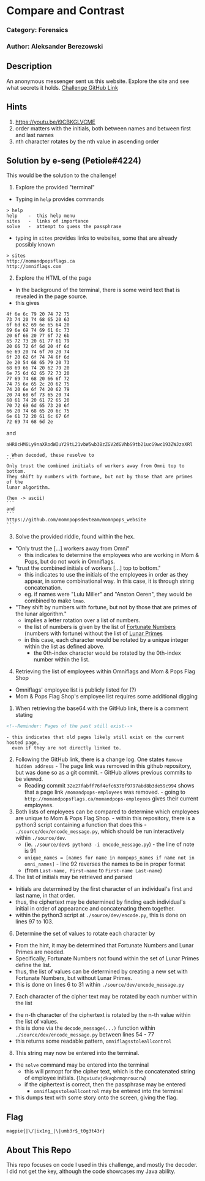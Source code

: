 # Compare and Contrast

### Category: Forensics
### Author: Aleksander Berezowski

## Description
An anonymous messenger sent us this website. Explore the site and see what secrets it holds.
[Challenge GitHub Link](https://github.com/infosec-ucalgary/magpieCTF2022-public/blob/main/challenges/OSINT/compare-and-contrast/README.md)

## Hints
1. https://youtu.be/i9CBKGLVCME
2. order matters with the initials, both between names and between first and last names
3. nth character rotates by the nth value in ascending order

## Solution by e-seng (Petiole#4224)
This would be the solution to the challenge!

1. Explore the provided "terminal"
  - Typing in `help` provides commands
  ```
  > help
  help    -  this help menu
  sites   -  links of importance
  solve   -  attempt to guess the passphrase
  ```
  - typing in `sites` provides links to websites, some that are already possibly
    known
  ```
  > sites
  http://momandpopsflags.ca
  http://omniflags.com
  ```
2. Explore the HTML of the page
  - In the background of the terminal, there is some weird text that is revealed
    in the page source.
  - this gives
  ```
  4f 6e 6c 79 20 74 72 75
  73 74 20 74 68 65 20 63
  6f 6d 62 69 6e 65 64 20
  69 6e 69 74 69 61 6c 73
  20 6f 66 20 77 6f 72 6b
  65 72 73 20 61 77 61 79
  20 66 72 6f 6d 20 4f 6d
  6e 69 20 74 6f 70 20 74
  6f 20 62 6f 74 74 6f 6d
  2e 20 54 68 65 79 20 73
  68 69 66 74 20 62 79 20
  6e 75 6d 62 65 72 73 20
  77 69 74 68 20 66 6f 72
  74 75 6e 65 2c 20 62 75
  74 20 6e 6f 74 20 62 79
  20 74 68 6f 73 65 20 74
  68 61 74 20 61 72 65 20
  70 72 69 6d 65 73 20 6f
  66 20 74 68 65 20 6c 75
  6e 61 72 20 61 6c 67 6f
  72 69 74 68 6d 2e
  ```
  and
  ```
  aHR0cHM6Ly9naXRodWIuY29tL21vbW5wb3BzZGV2dGVhbS9tb21ucG9wc193ZWJzaXRl
  ```
    - When decoded, these resolve to
    ```
    Only trust the combined initials of workers away from Omni top to bottom.
    They shift by numbers with fortune, but not by those that are primes of the
    lunar algorithm.

    (hex -> ascii)
    ```
    and
    ```
    https://github.com/momnpopsdevteam/momnpops_website
    ```
3. Solve the provided riddle, found within the hex.
  - "Only trust the [...] workers away from Omni"
    - this indicates to determine the employees who are working in Mom & Pops,
      but do not work in Omniflags.
  - "trust the combined initials of workers [...] top to bottom."
    - this indicates to use the initials of the employees in order as they
      appear, in some combinational way. In this case, it is through string
      concatenation.
    - eg. if names were "Lulu Miller" and "Anston Oeren", they would be combined
      to make `lmao`.
  - "They shift by numbers with fortune, but not by those that are primes of
    the lunar algorithm."
    - implies a letter rotation over a list of numbers.
    - the list of numbers is given by the list of [Fortunate Numbers](https://oeis.org/A005235)
      (numbers with fortune) without the list of [Lunar Primes](https://oeis.org/A087097)
    - in this case, each character would be rotated by a unique integer within
      the list as defined above.
      - the 0th-index character would be rotated by the 0th-index number within the list.
4. Retrieving the list of employees within Omniflags and Mom & Pops Flag Shop
  - Omniflags' employee list is publicly listed for (?)
  - Mom & Pops Flag Shop's employee list requires some additional digging
  1. When retrieving the base64 with the GitHub link, there is a comment stating
  ```HTML
  <!--Reminder: Pages of the past still exist-->
  ```
    - this indicates that old pages likely still exist on the current hosted page,
      even if they are not directly linked to.
  2. Following the GitHub link, there is a change log. One states `Remove hidden address`
    - The page link was removed in this github repository, but was done so as a git commit.
    - GitHub allows previous commits to be viewed.
      - Reading commit `32e27fabff76f4efc6376f9797abd8b3de59c994` shows that a page link
        `/momandpops-employees` was removed.
    - going to `http://momandpopsflags.ca/momandpops-employees` gives their current employees.
  3. Both lists of employees can be compared to determine which employees are unique
    to Mom & Pops Flag Shop.
    - within this repository, there is a python3 script containing a function that does this
    - `./source/dev/encode_message.py`, which should be run interactively within
      `./source/dev`.
      - (ie. `./source/dev$ python3 -i encode_message.py`)
    - the line of note is 91
      - `unique_names = [names for name in mompops_names if name not in omni_names]`
    - line 92 reverses the names to be in proper format
      - (from `Last-name, First-name` to `First-name Last-name`)
5. The list of initials may be retrieved and parsed
  - Initials are determined by the first character of an individual's first and
    last name, in that order.
  - thus, the ciphertext may be determined by finding each individual's initial
    in order of appearance and concatenating them together.
  - within the python3 script at `./source/dev/encode.py`, this is done on lines
    97 to 103.
6. Determine the set of values to rotate each character by
  - From the hint, it may be determined that Fortunate Numbers and Lunar Primes are needed.
  - Specifically, Fortunate Numbers not found within the set of Lunar Primes
    define the list.
  - thus, the list of values can be determined by creating a new set with Fortunate
    Numbers, but without Lunar Primes.
  - this is done on lines 6 to 31 within `./source/dev/encode_message.py`
7. Each character of the cipher text may be rotated by each number within the list
  - the n-th character of the ciphertext is rotated by the n-th value within the
    list of values.
  - this is done via the `decode_message(...)` function within `./source/dev/encode_message.py`
    between lines 54 - 77
  - this returns some readable pattern, `omniflagsstoleallcontrol`
8. This string may now be entered into the terminal.
  - the `solve` command may be entered into the terminal
    - this will prmopt for the cipher text, which is the concatenated string of employee
      initials. (`lhgviudvjdkvqbrmqnroucrw`)
    - if the ciphertext is correct, then the passphrase may be entered
      - `omniflagsstoleallcontrol` may be entered into the terminal
  - this dumps text with some story onto the screen, giving the flag.

## Flag
`magpie{|\/|ix1ng_|\|umb3r$_t0g3t43r}`

## About This Repo
This repo focuses on code I used in this challenge, and mostly the decoder. I did not get the key, although the code showcases my Java ability.

